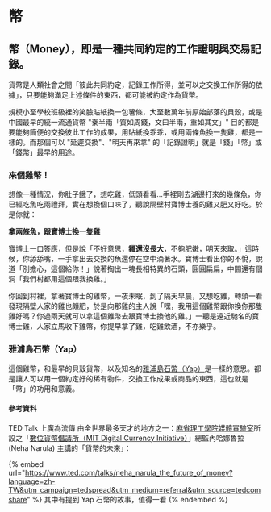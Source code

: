 # 幣

## 幣（Money），即是一種共同約定的工作證明與交易記錄。

貨幣是人類社會之間「彼此共同約定，記錄工作所得，並可以之交換工作所得的依據」，只要能夠滿足上述條件的東西，都可能被約定作為貨幣。

規模小至學校班級裡的笑臉貼紙換一包薯條，大至數萬年前原始部落的貝殼，或是中國最早的統一流通貨幣 "秦半兩「質如周錢，文曰半兩，重如其文」" 目的都是要能夠簡便的交換彼此工作的成果，用貼紙換乖乖，或用兩條魚換一隻雞，都是一樣的。而那個可以 "延遲交換"、"明天再來拿" 的「記錄證明」就是「錢」「幣」或「錢幣」最早的用途。

### 來個雞幣！

想像一種情況，你肚子餓了，想吃雞，低頭看看...手裡剛去湖邊打來的幾條魚，你已經吃魚吃兩禮拜，實在想換個口味了，聽說隔壁村寶博士養的雞又肥又好吃。於是你就：

**拿兩條魚，跟寶博士換一隻雞**

寶博士一口答應，但是說「不好意思，**雞還沒長大**，不夠肥嫩，明天來取。」這時候，你舔舔嘴，一手拿出去交換的魚還停在空中滴著水。寶博士看出你的不悅，說道「別擔心，這個給你！」說著掏出一塊長相特異的石頭，圓圓扁扁，中間還有個洞「我們村都用這個跟我換雞。」

你回到村裡，拿著寶博士的雞幣，一夜未眠，到了隔天早晨，又想吃雞，轉頭一看發現隔壁人家的雞也頗肥，於是向那雞的主人說「嘿，我用這個雞幣跟你換你那隻雞好嗎？你過兩天就可以拿這個雞幣去跟寶博士換他的雞。」一聽是遠近馳名的寶博士雞，人家立馬收下雞幣，你提早拿了雞，吃雞飲酒，不亦樂乎。

### 雅浦島石幣（Yap）

這個雞幣，和最早的貝殼貨幣，以及知名的[雅浦島石幣（Yap）](https://zh.wikipedia.org/wiki/%E9%9B%85%E6%B5%A6%E5%B3%B6%E7%9F%B3%E5%B9%A3)是一樣的意思。都是讓人可以用一個約定好的稀有物件，交換工作成果或商品的東西，這也就是「幣」的功用和意義。

#### 參考資料

TED Talk 上廣為流傳 由全世界最多天才的地方之一：[麻省理工學院媒體實驗室](https://www.media.mit.edu/)所設之「[數位貨幣倡議所（MIT Digital Currency Initiative）](https://dci.mit.edu/)」總監內哈娜魯拉 (Neha Narula) 主講的「貨幣的未來」：

{% embed url="https://www.ted.com/talks/neha_narula_the_future_of_money?language=zh-TW&utm_campaign=tedspread&utm_medium=referral&utm_source=tedcomshare" %}
其中有提到 Yap 石幣的故事，值得一看
{% endembed %}
